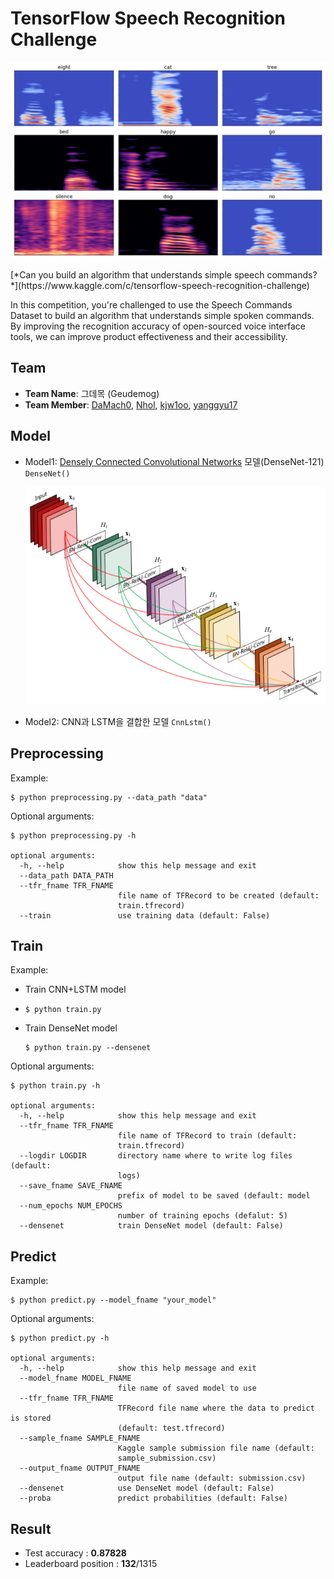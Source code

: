 # TensorFlow Speech Recognition Challenge

<p align="center">
<img src="img/spec.png" width=700px>
</p>
[*Can you build an algorithm that understands simple speech commands?*](https://www.kaggle.com/c/tensorflow-speech-recognition-challenge) 

In this competition, you're challenged to use the Speech Commands Dataset to build an algorithm that understands simple spoken commands. By improving the recognition accuracy of open-sourced voice interface tools, we can improve product effectiveness and their accessibility.



## Team 

* **Team Name**: 그데목 (Geudemog)
* **Team Member**: [DaMach0](https://github.com/DaMacho), [Nhol](https://github.com/Nhol), [kjw1oo](https://github.com/kjw1oo), [yanggyu17](https://github.com/yanggyu17)



## Model

* Model1: [Densely Connected Convolutional Networks](https://arxiv.org/abs/1608.06993) 모델(DenseNet-121) `DenseNet()`

  <p align="center">
  <img src="img/densenet.png" width=500px>
  </p>

* Model2: CNN과 LSTM을 결합한 모델 `CnnLstm()`



## Preprocessing

Example:

```
$ python preprocessing.py --data_path "data"
```

Optional arguments:

```
$ python preprocessing.py -h

optional arguments:
  -h, --help            show this help message and exit
  --data_path DATA_PATH
  --tfr_fname TFR_FNAME
                        file name of TFRecord to be created (default:
                        train.tfrecord)
  --train               use training data (default: False)
```



## Train

Example:

* Train CNN+LSTM model

* ``````
  $ python train.py
  ``````

* Train DenseNet model

  ```
  $ python train.py --densenet
  ```

Optional arguments:

```
$ python train.py -h

optional arguments:
  -h, --help            show this help message and exit
  --tfr_fname TFR_FNAME
                        file name of TFRecord to train (default:
                        train.tfrecord)
  --logdir LOGDIR       directory name where to write log files (default:
                        logs)
  --save_fname SAVE_FNAME
                        prefix of model to be saved (default: model
  --num_epochs NUM_EPOCHS
                        number of training epochs (defalut: 5)
  --densenet            train DenseNet model (default: False)
```



## Predict

Example:

```
$ python predict.py --model_fname "your_model"
```

Optional arguments:

```
$ python predict.py -h

optional arguments:
  -h, --help            show this help message and exit
  --model_fname MODEL_FNAME
                        file name of saved model to use
  --tfr_fname TFR_FNAME
                        TFRecord file name where the data to predict is stored
                        (default: test.tfrecord)
  --sample_fname SAMPLE_FNAME
                        Kaggle sample submission file name (default:
                        sample_submission.csv)
  --output_fname OUTPUT_FNAME
                        output file name (default: submission.csv)
  --densenet            use DenseNet model (default: False)
  --proba               predict probabilities (default: False)
```



## Result

* Test accuracy : **0.87828**
* Leaderboard position : **132**/1315
